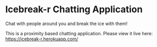 # Icebreak-r Chatting Application
Chat with people around you and break the ice with them!

This is a proximity based chatting application.  Please view it live here: https://icebreak-r.herokuapp.com/
